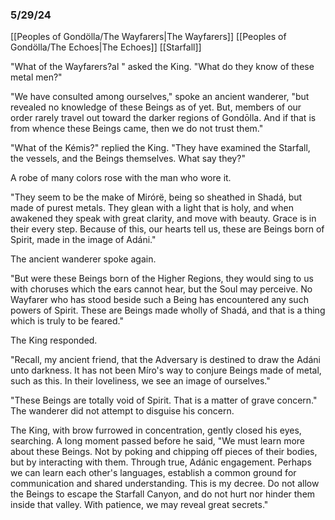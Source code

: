 ### 5/29/24

[[Peoples of Gondölla/The Wayfarers|The Wayfarers]] [[Peoples of Gondölla/The Echoes|The Echoes]] [[Starfall]]

"What of the Wayfarers?al
" asked the King. "What do they know of these metal men?"

"We have consulted among ourselves," spoke an ancient wanderer, "but revealed no knowledge of these Beings as of yet. But, members of our order rarely travel out toward the darker regions of Gondōlla. And if that is from whence these Beings came, then we do not trust them."

"What of the Kémis?" replied the King. "They have examined the Starfall, the vessels, and the Beings themselves. What say they?"

A robe of many colors rose with the man who wore it. 

"They seem to be the make of Mirórë, being so sheathed in Shadá, but made of purest metals. They glean with a light that is holy, and when awakened they speak with great clarity, and move with beauty. Grace is in their every step. Because of this, our hearts tell us, these are Beings born of Spirit, made in the image of Adáni."

The ancient wanderer spoke again.

"But were these Beings born of the Higher Regions, they would sing to us with choruses which the ears cannot hear, but the Soul may perceive. No Wayfarer who has stood beside such a Being has encountered any such powers of Spirit. These are Beings made wholly of Shadá, and that is a thing which is truly to be feared."

The King responded.

"Recall, my ancient friend, that the Adversary is destined to draw the Adáni unto darkness. It has not been Míro's way to conjure Beings made of metal, such as this. In their loveliness, we see an image of ourselves."

"These Beings are totally void of Spirit. That is a matter of grave concern." The wanderer did not attempt to disguise his concern.

The King, with brow furrowed in concentration, gently closed his eyes, searching. A long moment passed before he said, "We must learn more about these Beings. Not by poking and chipping off pieces of their bodies, but by interacting with them. Through true, Adánic engagement. Perhaps we can learn each other's languages, establish a common ground for communication and shared understanding. This is my decree. Do not allow the Beings to escape the Starfall Canyon, and do not hurt nor hinder them inside that valley. With patience, we may reveal great secrets."